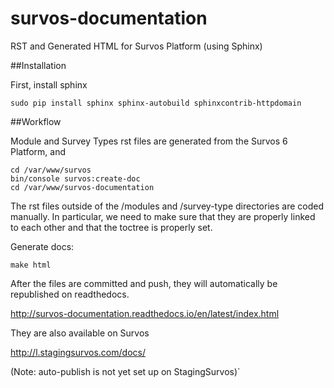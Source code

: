 # survos-documentation
RST and Generated HTML for Survos Platform (using Sphinx)

##Installation

First, install sphinx
```
sudo pip install sphinx sphinx-autobuild sphinxcontrib-httpdomain
```

##Workflow

Module and Survey Types rst files are generated from the Survos 6 Platform, and 

```
cd /var/www/survos
bin/console survos:create-doc
cd /var/www/survos-documentation
```

The rst files outside of the /modules and /survey-type directories are coded manually.  In particular, we need to make sure that they are properly linked to each other and that the toctree is properly set.

Generate docs:
```
make html
```

After the files are committed and push, they will automatically be republished on readthedocs.

http://survos-documentation.readthedocs.io/en/latest/index.html

They are also available on Survos

http://l.stagingsurvos.com/docs/

(Note: auto-publish is not yet set up on StagingSurvos)`
